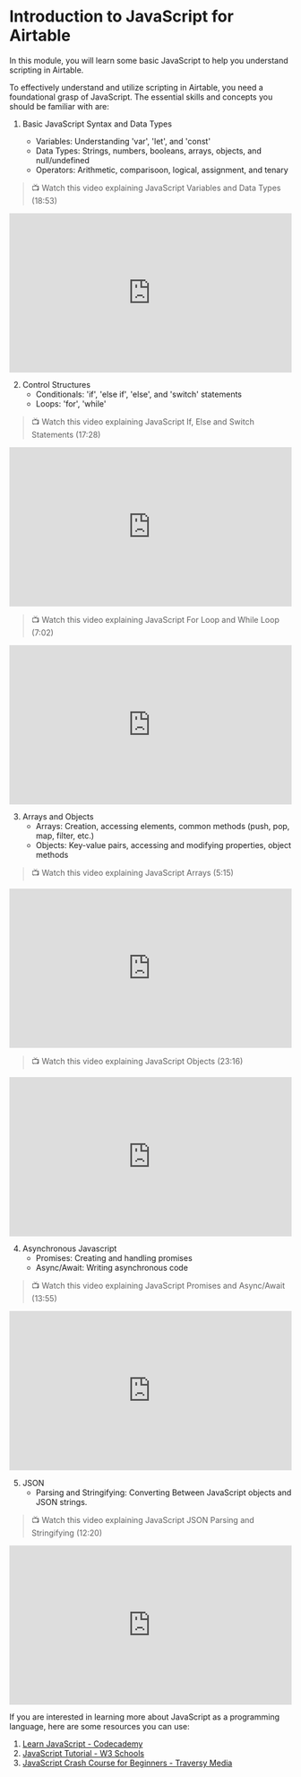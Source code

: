 # Introduction to JavaScript for Airtable

<aside>
In this module, you will learn some basic JavaScript to help you understand scripting in Airtable.
</aside>

To effectively understand and utilize scripting in Airtable, you need a foundational grasp of JavaScript. The essential skills and concepts you should be familiar with are:

1. Basic JavaScript Syntax and Data Types

    - Variables: Understanding 'var', 'let', and 'const'
    - Data Types: Strings, numbers, booleans, arrays, objects, and null/undefined
    - Operators: Arithmetic, comparisoon, logical, assignment, and tenary

> 📺 Watch this video explaining JavaScript Variables and Data Types (18:53)

<div style="position: relative; padding-bottom: 56.25%; height: 0;"><iframe width="560" height="315" src="https://www.youtube.com/embed/L9-3VBOjNH4" title="JavaScript Variables &amp; JavaScript Data Types explained | JavaScript Tutorial #2" frameborder="0" allow="accelerometer; autoplay; clipboard-write; encrypted-media; gyroscope; picture-in-picture; web-share" referrerpolicy="strict-origin-when-cross-origin" allowfullscreen style="position: absolute; top: 0; left: 0; width: 100%; height: 100%;"></iframe></div>

2. Control Structures
    - Conditionals: 'if', 'else if', 'else', and 'switch' statements
    - Loops: 'for', 'while'

> 📺 Watch this video explaining JavaScript If, Else and Switch Statements (17:28)

<div style="position: relative; padding-bottom: 56.25%; height: 0;"><iframe width="560" height="315" src="https://www.youtube.com/embed/wT-1T7Ws5qY" title="If Else Conditional Statements &amp; Switch In JavaScript | JavaScript Tutorial For Beginners" frameborder="0" allow="accelerometer; autoplay; clipboard-write; encrypted-media; gyroscope; picture-in-picture; web-share" referrerpolicy="strict-origin-when-cross-origin" allowfullscreen style="position: absolute; top: 0; left: 0; width: 100%; height: 100%;"></iframe></div>


> 📺 Watch this video explaining JavaScript For Loop and While Loop (7:02)

<div style="position: relative; padding-bottom: 56.25%; height: 0;"><iframe width="560" height="315" src="https://www.youtube.com/embed/_Xf6g1ZYxiI" title="JavaScript Loops (For, While, Do While) | JavaScript Tutorial For Beginners" frameborder="0" allow="accelerometer; autoplay; clipboard-write; encrypted-media; gyroscope; picture-in-picture; web-share" referrerpolicy="strict-origin-when-cross-origin" allowfullscreen style="position: absolute; top: 0; left: 0; width: 100%; height: 100%;"></iframe></div>

3. Arrays and Objects
    - Arrays: Creation, accessing elements, common methods (push, pop, map, filter, etc.)
    - Objects: Key-value pairs, accessing and modifying properties, object methods

> 📺 Watch this video explaining JavaScript Arrays (5:15)

<div style="position: relative; padding-bottom: 56.25%; height: 0;"><iframe width="560" height="315" src="https://www.youtube.com/embed/oigfaZ5ApsM" title="JavaScript Arrays" frameborder="0" allow="accelerometer; autoplay; clipboard-write; encrypted-media; gyroscope; picture-in-picture; web-share" referrerpolicy="strict-origin-when-cross-origin" allowfullscreen style="position: absolute; top: 0; left: 0; width: 100%; height: 100%;"></iframe></div>

> 📺 Watch this video explaining JavaScript Objects (23:16)

<div style="position: relative; padding-bottom: 56.25%; height: 0;"><iframe width="560" height="315" src="https://www.youtube.com/embed/rLPwCAqyCAE" title="Javascript Objects Explained | Javascript Objects Tutorial" frameborder="0" allow="accelerometer; autoplay; clipboard-write; encrypted-media; gyroscope; picture-in-picture; web-share" referrerpolicy="strict-origin-when-cross-origin" allowfullscreen style="position: absolute; top: 0; left: 0; width: 100%; height: 100%;"></iframe></div>

4. Asynchronous Javascript
    - Promises: Creating and handling promises
    - Async/Await: Writing asynchronous code

> 📺 Watch this video explaining JavaScript Promises and Async/Await (13:55)

<div style="position: relative; padding-bottom: 56.25%; height: 0;"><iframe width="560" height="315" src="https://www.youtube.com/embed/670f71LTWpM" title="Asynchronous JavaScript in ~10 Minutes - Callbacks, Promises, and Async/Await" frameborder="0" allow="accelerometer; autoplay; clipboard-write; encrypted-media; gyroscope; picture-in-picture; web-share" referrerpolicy="strict-origin-when-cross-origin" allowfullscreen style="position: absolute; top: 0; left: 0; width: 100%; height: 100%;"></iframe></div>

5. JSON
    - Parsing and Stringifying: Converting Between JavaScript objects and JSON strings.

> 📺 Watch this video explaining JavaScript JSON Parsing and Stringifying (12:20)

<div style="position: relative; padding-bottom: 56.25%; height: 0;"><iframe width="560" height="315" src="https://www.youtube.com/embed/LiTAPEM9f00" title="Postman Tutorial #34 - JavaScript JSON.stringify() and JSON.parse()" frameborder="0" allow="accelerometer; autoplay; clipboard-write; encrypted-media; gyroscope; picture-in-picture; web-share" referrerpolicy="strict-origin-when-cross-origin" allowfullscreen style="position: absolute; top: 0; left: 0; width: 100%; height: 100%;"></iframe></div>


If you are interested in learning more about JavaScript as a programming language, here are some resources you can use:

1. [Learn JavaScript - Codecademy](https://www.codecademy.com/learn/introduction-to-javascript)
2. [JavaScript Tutorial - W3 Schools](https://www.w3schools.com/js/default.asp)
3. [JavaScript Crash Course for Beginners - Traversy Media](https://www.youtube.com/watch?v=hdI2bqOjy3c)